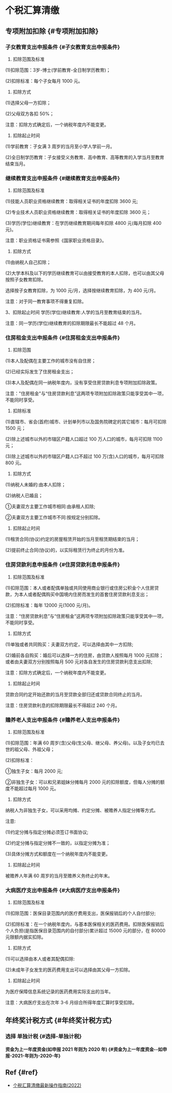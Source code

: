 # 个税汇算清缴


## 专项附加扣除 {#专项附加扣除}


### 子女教育支出申报条件 {#子女教育支出申报条件}

1.  扣除范围及标准

(1)扣除范围：3岁-博士(学前教育-全日制学历教育)；

(2)扣除标准：每个子女每月 1000 元。

1.  扣除方式

(1)选择父母一方扣除；

(2)父母双方各扣 50%；

注意：扣除方式确定后，一个纳税年度内不能变更。

1.  扣除起止时间

(1)学前教育：子女满 3 周岁的当月至小学人学前一月。

(2)全日制学历教育：子女接受义务教育、高中教育、高等教育的入学当月至教育结束当月。


### 继续教育支出申报条件 {#继续教育支出申报条件}

1.  扣除范围及标准

(1)技能人员职业资格继续教育：取得相关证书的年度扣除 3600 元;

(2)专业技术人员职业资格继续教育：取得相关证书的年度扣除 3600 元；

(3)学历(学位)继续教育：在学历继续教育期间每年扣除 4800 元(每月扣除 400 元)。

注意：职业资格证书需参照《国家职业资格目录》。

1.  扣除方式

(1)由纳税人自己扣除；

(2)大学本科及以下的学历继续教育可以由接受教育的本人扣除，也可以由其父母按照子女教育扣除。

选择按子女教育扣除，为 1000 元/月，选择按继续教育扣除，为 400 元/月。

注意：对于同一教育事项不得重复扣除。

3、扣除起止时间
学历(学位)继续教育:人学的当月至教育结束的当月。

注意：同一学历(学位)继续教育的扣除期限最长不能超过 48 个月。


### 住房租金支出申报条件 {#住房租金支出申报条件}

1.  扣除范围

(1)本人及配偶在主要工作的城市没有自住房；

(2)已经实际发生了住房租金支出；

(3)本人及配偶在同一纳税年度内，没有享受住房贷款利息专项附加扣除政策。

注意："住房租金"与“住房贷款利息”这两项专项附加扣除政策只能享受其中一项，不能同时享受。

1.  扣除标准

(1)直辖市、省会(首府)城市、计划单列市以及国务院碑定的其它城市：每月可扣除 1500 元；

(2)除上述城市以外的市辖区户籍人口超过 100 万人口的城市，每月可扣除 1100 元；

(3)除上述城市以外的市辖区户籍人口不超过 100 万(含)人口的城市，每月可扣除 800 元。

1.  扣除方式

(1)纳税人未婚的:由本人扣除；

(2)纳税人已婚且；

①夫妻双方主要工作城市相同:由承租人扣除;

②夫妻双方主要工作城市不同:按规定分别扣除。

1.  扣除起止时间

(1)租赁合同(协议)约定的房屋租赁开始的当月至租赁期结束的当月；

(2)提前终止合同(协议)的，以实际租赁行为终止的月份为准。


### 住房贷款利息申报条件 {#住房贷款利息申报条件}

1.  扣除范围及标准

(1)扣除范围：本人或者配偶单独或共同使用商业银行或住房公积金个人住房贷款，为本人或者配偶购买中国境内住房而发生的首套住房贷款利息支出；

(2)扣除标准：每年 12000 元(1000 元/月)。

注意：“住房贷款利息”与“住房租金”这两项专项附加扣除政策只能享受其中一项，不能同时享受。

1.  扣除方式

(1)单独或者共同购买：夫妻双方约定，可以选择由其中一方扣除;

(2)婚前各自购买：婚后可以选择一方的住房，由贷款人按照每月 1000 元扣除；或者由夫妻双方分别按照每月 500 元对各自发生的住房贷款利息支出扣除;

注意：扣除方式确定后，一个纳税年度内不能变更。

1.  扣除起止时间

贷款合同约定开始还款的当月至贷款全部归还或贷款合同终止的当月。

注意：住房贷款利息的扣除期限最长不得超过 240 个月。


### 赡养老人支出申报条件 {#赡养老人支出申报条件}

1.  扣除范围及标准

(1)扣除范围：年满 60 周岁(含)父母(生父母、继父母、养父母)。以及子女均已去世的祖父母、外祖父母；

(2)扣除标准：

①独生子女：每月 2000 元;

②非独生子女：可以和兄弟姐妹分摊每月 2000 元的扣除额度，但每人分摊的额度不能超过每月 1000 元。

1.  扣除方式

纳税人为非独生子女，可以采用均摊、约定分摊、被赡养人指定分摊等方式。

注意:

(1)约定分摊与指定分摊必须签订书面协议;

(2)约定分摊与指定分摊不一致的，以指定分摊为准；

(3)具体分摊方式和额度在一个纳税年度内不能变更。

1.  扣除起止时间

被赡养人年满 60 周岁的当月至赡养义务终止的年末。


### 大病医疗支出申报条件 {#大病医疗支出申报条件}

1.  扣除范围及标准

(1)扣除范围：医保目录范围内的医疗费用支出，医保报销后的个人自付部分;

(2)扣除标准：在一个纳税年度内，与基本医保相关的医药费用。扣除医保报销后个人负担(是指医保目录范围内的自付部分)累计超过 15000 元的部分，在 80000 元限额内据实扣除。

1.  扣除方式

(1)可以选择由本人或者其配偶扣除:

(2)未成年子女发生的医药费用支出可以选择由其父母一方扣除。

1.  扣除起止时间

为医疗保障信息系统记录的医药费用实际支出的当年。

注意：大病医疗支出在次年 3-6 月综合所得年度汇算时享受扣除。


## 年终奖计税方式 {#年终奖计税方式}


### 选择 **单独计税** {#选择-单独计税}


#### 资金为上一年度资金(如申报 2021 年则为 2020 年) {#资金为上一年度资金--如申报-2021-年则为-2020-年}


## Ref {#ref}

-   [个税汇算清缴最新操作指南(2022)](https://mp.weixin.qq.com/s/G8z6V58EWA8S7J7kCqIXIA)
